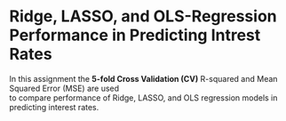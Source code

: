 # Ridge, LASSO, and OLS-Regression Performance in Predicting Intrest Rates

In this assignment the **5-fold Cross Validation (CV)** R-squared and Mean Squared Error (MSE) are used \
to compare  performance of Ridge, LASSO, and OLS regression models in predicting interest rates.
